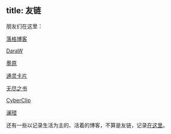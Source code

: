 title: 友链
---

朋友们在这里：

[落格博客](https://www.logcg.com)

[DaraW](https://blog.daraw.cn)

[墨原](https://ncts.me/)

[通灵卡片](https://yuqiqin.me/)

[无尽之书](https://www.irethemelon.me/)

[CyberClip](https://shyrz.me/)

[澜璒](https://langdon.one/)

还有一些以记录生活为主的、活着的博客，不算是友链，记录[在这里](https://frankenstein.gaoryrt.com/?channel=subscribe)。
